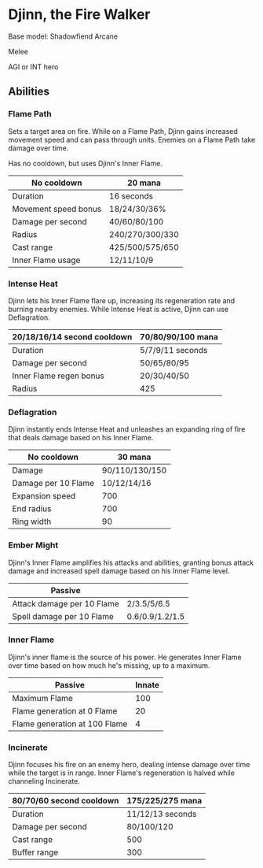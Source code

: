 # Djinn, the Fire Walker

Base model: Shadowfiend Arcane

Melee

AGI or INT hero

## Abilities

### Flame Path
Sets a target area on fire. While on a Flame Path,
Djinn gains increased movement speed and can pass
through units. Enemies on a Flame Path take damage over time.

Has no cooldown, but uses Djinn's Inner Flame.

| No cooldown | 20 mana |
|---|---|
| Duration | 16 seconds |
| Movement speed bonus | 18/24/30/36% |
| Damage per second | 40/60/80/100 |
| Radius | 240/270/300/330 |
| Cast range | 425/500/575/650 |
| Inner Flame usage | 12/11/10/9 |

### Intense Heat

Djinn lets his Inner Flame flare up, increasing its regeneration rate and burning
nearby enemies. While Intense Heat is active, Djinn can use Deflagration.

| 20/18/16/14 second cooldown | 70/80/90/100 mana |
|---|---|
| Duration | 5/7/9/11 seconds |
| Damage per second | 50/65/80/95 |
| Inner Flame regen bonus | 20/30/40/50 |
| Radius | 425 |

### Deflagration

Djinn instantly ends Intense Heat and unleashes an expanding ring of fire
that deals damage based on his Inner Flame.

| No cooldown | 30 mana |
|---|---|
| Damage | 90/110/130/150 |
| Damage per 10 Flame | 10/12/14/16 |
| Expansion speed | 700 |
| End radius | 700 |
| Ring width | 90 |

### Ember Might

Djinn's Inner Flame amplifies his attacks and abilities, granting bonus
attack damage and increased spell damage based on his Inner Flame level.

| Passive | |
|---|---|
| Attack damage per 10 Flame | 2/3.5/5/6.5 |
| Spell damage per 10 Flame | 0.6/0.9/1.2/1.5 |

### Inner Flame

Djinn's inner flame is the source of his power. He generates Inner Flame
over time based on how much he's missing, up to a maximum. 

| Passive | Innate | 
|---|---|
| Maximum Flame | 100 |
| Flame generation at 0 Flame | 20 |
| Flame generation at 100 Flame | 4 |

### Incinerate

Djinn focuses his fire on an enemy hero, dealing intense damage over time
while the target is in range. Inner Flame's regeneration is halved while
channeling Incinerate.

| 80/70/60 second cooldown | 175/225/275 mana |
|---|---|
| Duration | 11/12/13 seconds |
| Damage per second | 80/100/120 |
| Cast range | 500 |
| Buffer range | 300 |